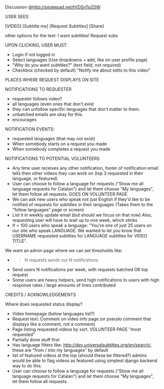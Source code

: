 Discussion @http://piratepad.net/tVDSnTpZ0W

USER SEES:

[VIDEO]
[Subtitle me] [Request Subtitles] [Share]

other options for the text:
I want subtitles!
Request subs

UPON CLICKING, USER MUST:

* Login if not logged in
* Select languages (Use dropdowns + add, like on user profile page)
* "Why do you want subtitles?" (text field, not required)
* Checkbox (checked by default) "Notify me about edits to this video"

PLACES WHERE REQUEST DISPLAYS ON SITE


NOTIFICATIONS TO REQUESTER

* requester follows video?
* all languages (even ones that don't exist
* they can unfollow specific languages that don't matter to them.
* unbatched emails are okay for this.
* encourages

NOTIFICATION EVENTS:

* requested languages (that may not exist)
* When somebody starts on a request you made
* When somebody completes a request you made

NOTIFICATIONS TO POTENTIAL VOLUNTEERS

* Any time user receives any other notification, footer of notification email tells then other videos they can work on (top 3 requested in their language, or featured)
* User can choose to follow a language for requests ("Show me all language requests for Catalan") and let them choose "My languages", let them follow all requests.  GOES ON VOLUNTEER PAGE
* We can ask new users who speak not just English if they'd like to be notified of requests for subtitles in their languages (Takes them to the "follow languages" page or screen)
* List it in weekly update email (but should we focus on that now)  Also, requesting user  will have to wait up to one week, which stinks
* If < 100 users who speak a language: "You're one of just 25 users on our site who speak LANGUAGE.  We wanted to let you know that USERNAME requested subitltes for LANGUAGE subtitles for VIDEO TITLE".


We want an admin page where we can set thresholds like:
* > N requests sends out N notifications
* Send users N notifications per week, with requests batched OR top request
* Some users are heavy helpers, send high notifications to users with high response rates / large amounts of lines contributed

CREDITS / ACKNOWLEDGEMENTS

Where does requested status display?
* Video homepage (below languages list?)
* Request text: Comment on video info page (or pseudo comment that displays like a comment, not a comment)
* Page listing requested videos by sort. VOLUNTEER PAGE "most requested"
* Partially done stuff first
* Has language filters like: http://dev.universalsubtitles.org/en/search/, these are "from / into my languages" by default
* list of featured videos at the top (should these be filtered?)  admins would be able to flag videos as featured using simplest django backend way to do this.
* User can choose to follow a language for requests ("Show me all  language requests for Catalan") and let them choose "My languages", let  them follow all requests.  